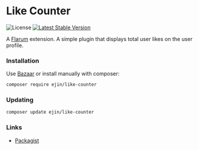 # Like Counter

![License](https://img.shields.io/badge/license-MIT-blue.svg) [![Latest Stable Version](https://img.shields.io/packagist/v/ejin/like-counter.svg)](https://packagist.org/packages/ejin/like-counter)

A [Flarum](http://flarum.org) extension. A simple plugin that displays total user likes on the user profile.

### Installation

Use [Bazaar](https://discuss.flarum.org/d/5151-flagrow-bazaar-the-extension-marketplace) or install manually with composer:

```sh
composer require ejin/like-counter
```

### Updating

```sh
composer update ejin/like-counter
```

### Links

- [Packagist](https://packagist.org/packages/ejin/like-counter)
